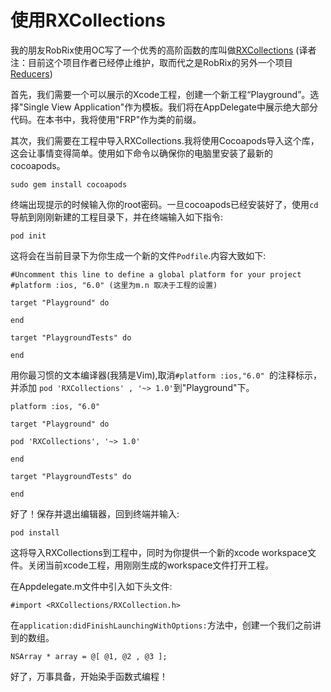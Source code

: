 # 使用RXCollections

我的朋友RobRix使用OC写了一个优秀的高阶函数的库叫做[RXCollections](https://github.com/robrix/RXCollections) (译者注：目前这个项目作者已经停止维护，取而代之是RobRix的另外一个项目[Reducers](https://github.com/robrix/Reducers))

首先，我们需要一个可以展示的Xcode工程，创建一个新工程“Playground”。选择"Single View Application"作为模板。我们将在AppDelegate中展示绝大部分代码。在本书中，我将使用"FRP"作为类的前缀。

其次，我们需要在工程中导入RXCollections.我将使用Cocoapods导入这个库，这会让事情变得简单。使用如下命令以确保你的电脑里安装了最新的cocoapods。
```
sudo gem install cocoapods
```
终端出现提示的时候输入你的root密码。一旦cocoapods已经安装好了，使用`cd`导航到刚刚新建的工程目录下，并在终端输入如下指令:
```
pod init
```
这将会在当前目录下为你生成一个新的文件`Podfile`.内容大致如下:

```
#Uncomment this line to define a global platform for your project
#platform :ios, "6.0" (这里为m.n 取决于工程的设置)

target "Playground" do

end

target "PlaygroundTests" do

end

```
用你最习惯的文本编译器(我猜是Vim),取消`#platform :ios,"6.0" `的注释标示，并添加 `pod 'RXCollections' , '~> 1.0'`到"Playground"下。
```
platform :ios, "6.0"

target "Playground" do

pod 'RXCollections', '~> 1.0'

end

target "PlaygroundTests" do

end

```
好了！保存并退出编辑器，回到终端并输入:
```
pod install
```
这将导入RXCollections到工程中，同时为你提供一个新的xcode workspace文件。关闭当前xcode工程，用刚刚生成的workspace文件打开工程。

在Appdelegate.m文件中引入如下头文件:
```
#import <RXCollections/RXCollection.h>
```
在`application:didFinishLaunchingWithOptions:`方法中，创建一个我们之前讲到的数组。
```
NSArray * array = @[ @1, @2 , @3 ];
```
好了，万事具备，开始染手函数式编程！










